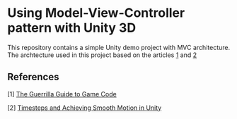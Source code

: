 # Using Model-View-Controller pattern with Unity 3D

This repository contains a simple Unity demo project with MVC architecture. The archtecture used in this project based on the articles [1](https://d1z4o56rleaq4j.cloudfront.net/downloads/assets/Rouwe05_GuerrillaGuideToGameCode.pdf?mtime=20160418102916) and [2](http://www.kinematicsoup.com/news/2016/8/9/rrypp5tkubynjwxhxjzd42s3o034o8)

## References

[1] [The Guerrilla Guide to Game Code](https://d1z4o56rleaq4j.cloudfront.net/downloads/assets/Rouwe05_GuerrillaGuideToGameCode.pdf?mtime=20160418102916)

[2] [Timesteps and Achieving Smooth Motion in Unity](http://www.kinematicsoup.com/news/2016/8/9/rrypp5tkubynjwxhxjzd42s3o034o8)
